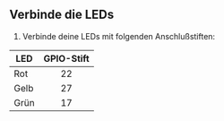 ## Verbinde die LEDs

1. Verbinde deine LEDs mit folgenden Anschlußstiften:

| LED  | GPIO-Stift |
| ---- |:----------:|
| Rot  |     22     |
| Gelb |     27     |
| Grün |     17     |